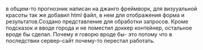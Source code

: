 в общем-то прогнозник написан на джанго фреймворк, для визууальной красоты так же добавил html файл, в нем для отображения форма и результатов.Создано представление для обработки запросов. Кроме подсказок и вводе города и не поместил доккер контейнер, остальное вроде бы сделал. Почему я говорю вроде бы- это потому что в последствии сервер-сайт почему-то перестал работать.


